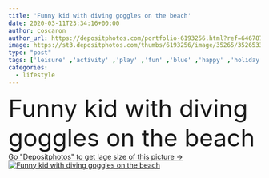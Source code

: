 ```yaml
---
title: 'Funny kid with diving goggles on the beach'
date: 2020-03-11T23:34:16+00:00
author: coscaron
author_url: https://depositphotos.com/portfolio-6193256.html?ref=64678756
image: https://st3.depositphotos.com/thumbs/6193256/image/35265/352653396/api_thumb_450.jpg?forcejpeg=true
type: "post"
tags: ['leisure' ,'activity' ,'play' ,'fun' ,'blue' ,'happy' ,'holiday' ,'one' ,'travel' ,'vacations' ,'young' ,'summer' ,'people' ,'happiness' ,'joy' ,'cheerful' ,'water' ,'portrait' ,'cute' ,'smile' ,'child' ,'little' ,'playful' ,'male' ,'sea' ,'boy' ,'childhood' ,'kid' ,'active' ,'lifestyle' ,'beach' ,'ocean' ,'recreation' ,'sand' ,'vacation' ,'diving' ,'goggles' ,'expressive' ,'mask' ,'scuba' ,'snorkel' ,'snorkeling' ,'relaxing' ,'laugh' ,'swim' ,'seaside' ,'summertime' ,'diver' ,'holyday' ]
categories: 
  - lifestyle
---
```

<div aling="center">
            <font size="60"> Funny kid with diving goggles on the beach</font>   
</div>
<div>
    <a href='https://st3.depositphotos.com/thumbs/6193256/image/35265/352653396/api_thumb_450.jpg?forcejpeg=true?ref=64678756' target=_blank > Go "Depositphotos" to get lage size of this picture ->
        <img href='https://st3.depositphotos.com/thumbs/6193256/image/35265/352653396/api_thumb_450.jpg?forcejpeg=true?ref=64678756' src='https://st3.depositphotos.com/6193256/35265/i/950/depositphotos_352653396-stock-photo-funny-kid-diving-goggles-beach.jpg?forcejpeg=true' alt='Funny kid with diving goggles on the beach' >
    </a>
</div>
